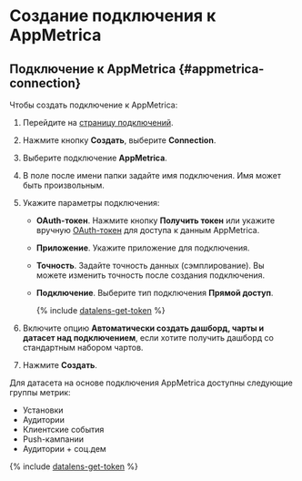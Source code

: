 # Создание подключения к AppMetrica

## Подключение к AppMetrica {#appmetrica-connection}

Чтобы создать подключение к AppMetrica:


1. Перейдите на [страницу подключений](https://datalens.yandex.ru/connections).

1. Нажмите кнопку **Создать**, выберите **Connection**.
1. Выберите подключение **AppMetrica**.
1. В поле после имени папки задайте имя подключения. Имя может быть произвольным.
1. Укажите параметры подключения:
    - **OAuth-токен**. Нажмите кнопку **Получить токен** или укажите вручную [OAuth-токен](#get-oauth-token) для доступа к данным AppMetrica.
    - **Приложение**. Укажите приложение для подключения.
    - **Точность**. Задайте точность данных (сэмплирование). Вы можете изменить точность после создания подключения.
    - **Подключение**. Выберите тип подключения **Прямой доступ**.

      {% include [datalens-get-token](../../../_includes/datalens/datalens-change-account-note.md) %}

1. Включите опцию **Автоматически создать дашборд, чарты и датасет над подключением**, если хотите получить дашборд со стандартным набором чартов.
1. Нажмите **Создать**.

Для датасета на основе подключения AppMetrica доступны следующие группы метрик:

- Установки
- Аудитории
- Клиентские события
- Push-кампании
- Аудитории + соц.дем 

{% include [datalens-get-token](../../../_includes/datalens/operations/datalens-get-token.md) %}
